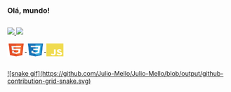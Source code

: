 ### Olá, mundo!
##

<div>
  <a href="https://github.com/Julio-mello">
  <img height="160em" src="https://github-readme-stats.vercel.app/api?username=julio-mello&show_icons=true&theme=dracula&include_all_commits=true&count_private=true"/>
  <img height="160em" src="https://github-readme-stats.vercel.app/api/top-langs/?username=julio-mello&layout=compact&langs_count=7&theme=dracula"/>
</div>
<div style="display: inline_block"><br>
<img align="center" alt="Julio-HTML" height="30" width="40" src="https://raw.githubusercontent.com/devicons/devicon/master/icons/html5/html5-original.svg">
<img align="center" alt="Julio-CSS" height="30" width="40" src="https://raw.githubusercontent.com/devicons/devicon/master/icons/css3/css3-original.svg">
<img align="center" alt="Julio-Js" height="30" width="40" src="https://raw.githubusercontent.com/devicons/devicon/master/icons/javascript/javascript-plain.svg">
</div>
  
##

<div>
![snake gif](https://github.com/Julio-Mello/Julio-Mello/blob/output/github-contribution-grid-snake.svg)
</div>
